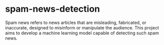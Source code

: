 # spam-news-detection
Spam news refers to news articles that are misleading, fabricated, or inaccurate, designed to misinform or manipulate the audience. This project aims to develop a machine learning model capable of detecting such spam news.

